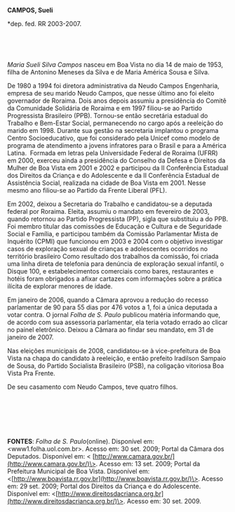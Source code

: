 **CAMPOS, Sueli**

\*dep. fed. RR 2003-2007.

 

 

*Maria Sueli Silva Campos* nasceu em Boa Vista no dia 14 de maio de
1953, filha de Antonino Meneses da Silva e de Maria América Sousa e
Silva.

De 1980 a 1994 foi diretora administrativa da Neudo Campos Engenharia,
empresa de seu marido Neudo Campos, que nesse último ano foi eleito
governador de Roraima. Dois anos depois assumiu a presidência do Comitê
da Comunidade Solidária de Roraima e em 1997 filiou-se ao Partido
Progressista Brasileiro (PPB). Tornou-se então secretária estadual do
Trabalho e Bem-Estar Social, permanecendo no cargo após a reeleição do
marido em 1998. Durante sua gestão na secretaria implantou o programa
Centro Socioeducativo, que foi considerado pela Unicef como modelo de
programa de atendimento a jovens infratores para o Brasil e para a
América Latina.  Formada em letras pela Universidade Federal de Roraima
(UFRR) em 2000, exerceu ainda a presidência do Conselho da Defesa e
Direitos da Mulher de Boa Vista em 2001 e 2002 e participou da II
Conferência Estadual dos Direitos da Criança e do Adolescente e da II
Conferência Estadual de Assistência Social, realizada na cidade de Boa
Vista em 2001. Nesse mesmo ano filiou-se ao Partido da Frente Liberal
(PFL).

Em 2002, deixou a Secretaria do Trabalho e candidatou-se a deputada
federal por Roraima. Eleita, assumiu o mandato em fevereiro de 2003,
quando retornou ao Partido Progressista (PP), sigla que substituiu a do
PPB. Foi membro titular das comissões de Educação e Cultura e de
Seguridade Social e Família, e participou também da Comissão Parlamentar
Mista de Inquérito (CPMI) que funcionou em 2003 e 2004 com o objetivo
investigar casos de exploração sexual de crianças e adolescentes
ocorridos no território brasileiro Como resultado dos trabalhos da
comissão, foi criada uma linha direta de telefonia para denúncia de
exploração sexual infantil, o Disque 100, e estabelecimentos comerciais
como bares, restaurantes e hotéis foram obrigados a afixar cartazes com
informações sobre a prática ilícita de explorar menores de idade.

Em janeiro de 2006, quando a Câmara aprovou a redução do recesso
parlamentar de 90 para 55 dias por 476 votos a 1, foi a única deputada a
votar contra. O jornal *Folha de S. Paulo* publicou matéria informando
que, de acordo com sua assessoria parlamentar, ela teria votado errado
ao clicar no painel eletrônico. Deixou a Câmara ao findar seu mandato,
em 31 de janeiro de 2007.

Nas eleições municipais de 2008, candidatou-se à vice-prefeitura de Boa
Vista na chapa do candidato à reeleição, e então prefeito Iradilson
Sampaio de Sousa, do Partido Socialista Brasileiro (PSB), na coligação
vitoriosa Boa Vista Pra Frente.

De seu casamento com Neudo Campos, teve quatro filhos.

 

 

 

**FONTES**: *Folha de S. Paulo*(online). Disponível em:
\<www1.folha.uol.com.br\>. Acesso em: 30 set. 2009; Portal da Câmara dos
Deputados. Disponível em: \<
[http://www.camara.gov.br/](http://www.camara.gov.br/)\>. Acesso em: 13
set. 2009; Portal da Prefeitura Municipal de Boa Vista. Disponível em:
\<[http://www.boavista.rr.gov.br](http://www.boavista.rr.gov.br/)\>.
Acesso em: 29 set. 2009; Portal dos Direitos da Criança e do
Adolescente. Disponível em:
\<[http://www.direitosdacrianca.org.br](http://www.direitosdacrianca.org.br/)\>.
Acesso em: 30 set. 2009.
